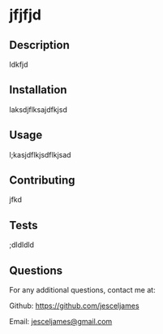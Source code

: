 # jfjfjd

## Description                          
ldkfjd           
           
## Installation
laksdjflksajdfkjsd
           
## Usage
l;kasjdflkjsdflkjsad

## Contributing 
jfkd  

## Tests 
;dldldld

## Questions
For any additional questions, contact me at: 

 Github: https://github.com/jesceljames 

 Email: jesceljames@gmail.com